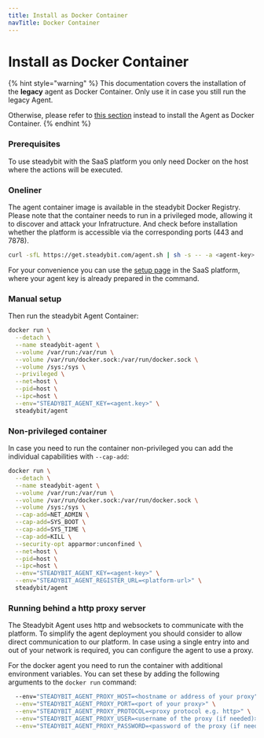 ```yaml
---
title: Install as Docker Container
navTitle: Docker Container
---
```


# Install as Docker Container

{% hint style="warning" %}
This documentation covers the installation of the **legacy** agent as Docker Container.
Only use it in case you still run the legacy Agent.

Otherwise, please refer to [this section](/install-and-configure/install-outpost-agent/install-as-docker-container.md) instead to install the Agent as Docker Container.
{% endhint %}

### Prerequisites

To use steadybit with the SaaS platform you only need Docker on the host where the actions will be executed.

### Oneliner

The agent container image is available in the steadybit Docker Registry. Please note that the container needs to run in a privileged mode, allowing it to discover and attack your Infratructure. And check before installation whether the platform is accessible via the corresponding ports (443 and 7878).

```bash
curl -sfL https://get.steadybit.com/agent.sh | sh -s -- -a <agent-key> -e <platform-url>
```

For your convenience you can use the [setup page](https://platform.steadybit.com/settings/agents/setup) in the SaaS platform, where your agent key is already prepared in the command.

### Manual setup

Then run the steadybit Agent Container:

```bash
docker run \
  --detach \
  --name steadybit-agent \
  --volume /var/run:/var/run \
  --volume /var/run/docker.sock:/var/run/docker.sock \
  --volume /sys:/sys \
  --privileged \
  --net=host \
  --pid=host \
  --ipc=host \
  --env="STEADYBIT_AGENT_KEY=<agent.key>" \
  steadybit/agent
```

### Non-privileged container

In case you need to run the container non-privileged you can add the individual capabilities with `--cap-add`:

```bash
docker run \
  --detach \
  --name steadybit-agent \
  --volume /var/run:/var/run \
  --volume /var/run/docker.sock:/var/run/docker.sock \
  --volume /sys:/sys \
  --cap-add=NET_ADMIN \
  --cap-add=SYS_BOOT \
  --cap-add=SYS_TIME \
  --cap-add=KILL \
  --security-opt apparmor:unconfined \
  --net=host \
  --pid=host \
  --ipc=host \
  --env="STEADYBIT_AGENT_KEY=<agent-key>" \
  --env="STEADYBIT_AGENT_REGISTER_URL=<platform-url>" \
  steadybit/agent
```

### Running behind a http proxy server

The Steadybit Agent uses http and websockets to communicate with the platform. To simplify the agent deployment you should consider to allow direct communication to our platform. In case using a single entry into and out of your network is required, you can configure the agent to use a proxy.

For the docker agent you need to run the container with additional environment variables. You can set these by adding the following arguments to the `docker run` command:

```bash
  --env="STEADYBIT_AGENT_PROXY_HOST=<hostname or address of your proxy"> \
  --env="STEADYBIT_AGENT_PROXY_PORT=<port of your proxy>" \
  --env="STEADYBIT_AGENT_PROXY_PROTOCOL=<proxy protocol e.g. http>" \
  --env="STEADYBIT_AGENT_PROXY_USER=<username of the proxy (if needed)>" \
  --env="STEADYBIT_AGENT_PROXY_PASSWORD=<password of the proxy (if needed)>" \
```
